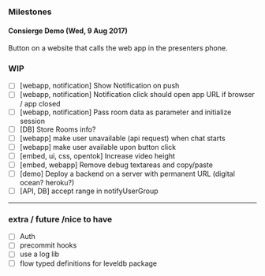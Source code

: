 ### Milestones

#### Consierge Demo (Wed, 9 Aug 2017)

Button on a website that calls the web app in the presenters phone.

### WIP
  - [ ]  [webapp, notification] Show Notification on push
  - [ ]  [webapp, notification] Notification click should open app URL if browser / app closed
  - [ ]  [webapp, notification] Pass room data as parameter and initialize session
  - [ ]  [DB] Store Rooms info?
  - [ ]  [webapp] make user unavailable (api request) when chat starts
  - [ ]  [webapp] make user available upon button click
  - [ ]  [embed, ui, css, opentok] Increase video height
  - [ ]  [embed, webapp] Remove debug textareas and copy/paste
  - [ ]  [demo] Deploy a backend on a server with permanent URL (digital ocean? heroku?)
  - [ ]  [API, DB] accept range in notifyUserGroup

-----

### extra / future /nice to have

- [ ] Auth
- [ ] precommit hooks
- [ ] use a log lib
- [ ] flow typed definitions for leveldb package
